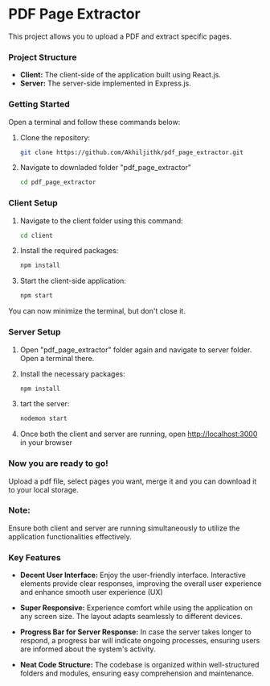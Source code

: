 # PDF Page Extractor

This project allows you to upload a PDF and extract specific pages.

### Project Structure

- **Client:** The client-side of the application built using React.js.
- **Server:** The server-side implemented in Express.js.

### Getting Started

Open a terminal and follow these commands below:

1. Clone the repository:
   ```bash
   git clone https://github.com/Akhiljithk/pdf_page_extractor.git
2. Navigate to downladed folder "pdf_page_extractor"
   ```bash
   cd pdf_page_extractor
   
### Client Setup
1. Navigate to the client folder using this command:
   ```bash
   cd client
2. Install the required packages:
   ```bash
   npm install
3. Start the client-side application:
   ```bash
   npm start
   
You can now minimize the terminal, but don't close it.  

### Server Setup

1. Open "pdf_page_extractor" folder again and navigate to server folder. Open a terminal there.
   
2. Install the necessary packages:
   ```bash
   npm install
3. tart the server:
   ```bash
   nodemon start
4. Once both the client and server are running, open [http://localhost:3000](http://localhost:3000) in your browser

### Now you are ready to go! 
Upload a pdf file, select pages you want, merge it and you can download it to your local storage.  

### Note: 
Ensure both client and server are running simultaneously to utilize the application functionalities effectively.

### Key Features

- **Decent User Interface:** Enjoy the user-friendly interface. Interactive elements provide clear responses, improving the overall user experience and enhance smooth user experience (UX)
  
- **Super Responsive:** Experience comfort while using the application on any screen size. The layout adapts seamlessly to different devices.

- **Progress Bar for Server Response:** In case the server takes longer to respond, a progress bar will indicate ongoing processes, ensuring users are informed about the system's activity.

- **Neat Code Structure:** The codebase is organized within well-structured folders and modules, ensuring easy comprehension and maintenance.




